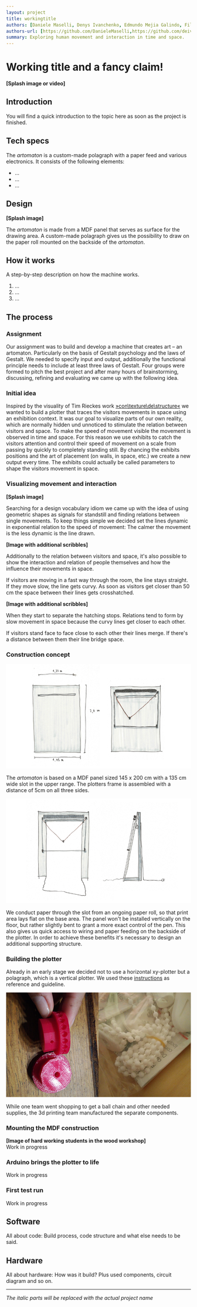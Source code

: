```yaml
---
layout: project
title: workingtitle  
authors: [Daniele Maselli, Denys Ivanchenko, Edmundo Mejia Galindo, Filip Czekajlo, Jakob von Kietzell, Jeanette Knipp, Joshua Pacheco, Julia Hilt, Julian Broocks, Ludwig Frank, Malte Völkner, Marius Claßen, Natalie Schreiber, Paulina Mrksic, Theodor Hillmann]
authors-url: [https://github.com/DanieleMaselli,https://github.com/deivanchenko,https://github.com/edgalindo,https://github.com/filipczekajlo,https://github.com/jakobvk,https://github.com/Lellahahaha,https://github.com/josues,https://github.com/piixelcat,https://github.com/hulianbrox,https://github.com/LFra,https://github.com/MalteVoelkner,https://github.com/mariusclassen,https://github.com/natascher,https://github.com/paulinalinaa,https://github.com/t0dorakis]
summary: Exploring human movement and interaction in time and space.
---
```

# Working title and a fancy claim!
**[Splash image or video]**

## Introduction
You will find a quick introduction to the topic here as soon as the project is finished.

## Tech specs
The _artomaton_ is a custom-made polagraph with a paper feed and various electronics. It consists of the following elements:
*   ...
*   ...
*   ...

## Design
**[Splash image]**

The _artomaton_ is made from a MDF panel that serves as surface for the drawing area. A custom-made polagraph gives us the possibility to draw on the paper roll mounted on the backside of the _artomaton_.  

## How it works
A step-by-step description on how the machine works.

1.  ...
2.  ...
3.  ...

## The process
### Assignment
Our assignment was to build and develop a machine that creates art – an artomaton. Particularly on the basis of Gestalt psychology and the laws of Gestalt. We needed to specify input and output, additionally the functional principle needs to include at least three laws of Gestalt.
Four groups were formed to pitch the best project and after many hours of brainstorming, discussing, refining and evaluating we came up with the following idea.

### Initial idea
Inspired by the visuality of Tim Rieckes work [»con\texture\de\structure«](https://www.youtube.com/watch?v=uRK3V207iSk) we wanted to build a plotter that traces the visitors movements in space using an exhibition context. It was our goal to visualize parts of our own reality, which are normally hidden und unnoticed to stimulate the relation between visitors and space. To make the speed of movement visible the movement is observed in time and space. For this reason we use exhibits to catch the visitors attention and control their speed of movement on a scale from passing by quickly to completely standing still.
By chancing the exhibits positions and the art of placement (on walls, in space, etc.) we create a new output every time. The exhibits could actually be called parameters to shape the visitors movement in space.

### Visualizing movement and interaction
**[Splash image]**

Searching for a design vocabulary idiom we came up with the idea of using geometric shapes as signals for standstill and finding relations between single movements. To keep things simple we decided set the lines dynamic in exponential relation to the speed of movement: The calmer the movement is the less dynamic is the line drawn.

**[Image with additional scribbles]**

Additionally to the relation between visitors and space, it's also possible to show the interaction and relation of people themselves and how the influence their movements in space.

If visitors are moving in a fast way through the room, the line stays straight. If they move slow, the line gets curvy. As soon as visitors get closer than 50 cm the space between their lines gets crosshatched.

**[Image with additional scribbles]**

When they start to separate the hatching stops. Relations tend to form by slow movement in space because the curvy lines get closer to each other.

If visitors stand face to face close to each other their lines merge. If there's a distance between them their line bridge space.

### Construction concept
![](./assets/images/constructionconcept01.png)

The _artomaton_ is based on a MDF panel sized 145 x 200 cm with a 135 cm wide slot in the upper range. The plotters frame is assembled with a distance of 5cm on all three sides.

![](./assets/images/constructionconcept02.png)

We conduct paper through the slot from an ongoing paper roll, so that print area lays flat on the base area. The panel won't be installed vertically on the floor, but rather slightly bent to grant a more exact control of the pen. This also gives us quick access to wiring and paper feeding on the backside of the plotter. In order to achieve these benefits it's necessary to design an additional supporting structure.

### Building the plotter
Already in an early stage we decided not to use a horizontal xy-plotter but a polagraph, which is a vertical plotter. We used these [instructions](http://www.makerblog.at/2014/09/vertikalplotter-im-selbstbau-teil-1-polargraph-kritzler-makelangelo-und-co/) as reference and guideline.

![](./assets/images/components.png)

While one team went shopping to get a ball chain and other needed supplies, the 3d printing team manufactured the separate components.

### Mounting the MDF construction
**[Image of hard working students in the wood workshop]**  
Work in progress

### Arduino brings the plotter to life  
Work in progress

### First test run  
Work in progress

## Software
All about code: Build process, code structure and what else needs to be said.

## Hardware
All about hardware: How was it build? Plus used components, circuit diagram and so on.

______________
_The italic parts will be replaced with the actual project name_
